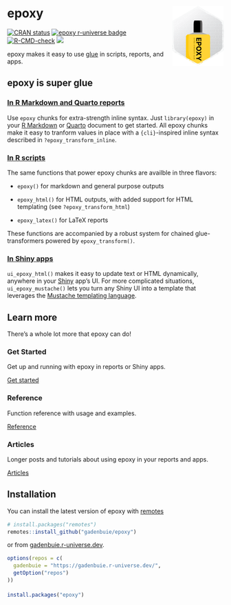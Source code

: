 
<!-- pkgdown/index.md is generated from pkgdown/index.Rmd. Please edit that file -->

# epoxy <a href='https://pkg.garrickadenbuie.com/epoxy/'><img src='man/figures/logo.png' align="right" height="139" /></a>

<!-- badges: start -->

<a href="https://CRAN.R-project.org/package=epoxy"><img src="https://www.r-pkg.org/badges/version/epoxy" alt="CRAN status" /></a>
<a href="https://gadenbuie.r-universe.dev"><img src="https://gadenbuie.r-universe.dev/badges/epoxy" alt="epoxy r-universe badge" /></a>
<a href="https://github.com/gadenbuie/epoxy/actions"><img src="https://github.com/gadenbuie/epoxy/workflows/R-CMD-check/badge.svg" alt="R-CMD-check" /></a>
<a href="https://github.com/gadenbuie/epoxy/blob/main/LICENSE.md" alt="MIT Licensed."><img src="https://img.shields.io/badge/License-MIT-blue.svg" /></a>
<!-- badges: end -->

<div class="lead">

epoxy makes it easy to use [glue](https://glue.tidyverse.org) in
scripts, reports, and apps.

</div>

## epoxy is super glue

### [In R Markdown and Quarto reports](articles/epoxy-report.html)

Use `epoxy` chunks for extra-strength inline syntax. Just
`library(epoxy)` in your [R Markdown](https://rmarkdown.rstudio.com) or
[Quarto](https://quarto.org) document to get started. All epoxy chunks
make it easy to tranform values in place with a `{cli}`-inspired inline
syntax described in `?epoxy_transform_inline`.

### [In R scripts](articles/epoxy-script.html)

The same functions that power epoxy chunks are availble in three
flavors:

- `epoxy()` for markdown and general purpose outputs

- `epoxy_html()` for HTML outputs, with added support for HTML
  templating (see `?epoxy_transform_html`)

- `epoxy_latex()` for LaTeX reports

These functions are accompanied by a robust system for chained
glue-transformers powered by `epoxy_transform()`.

### [In Shiny apps](articles/epoxy-shiny.html)

`ui_epoxy_html()` makes it easy to update text or HTML dynamically,
anywhere in your [Shiny](https://shiny.posit.co/) app’s UI. For more
complicated situations, `ui_epoxy_mustache()` lets you turn any Shiny UI
into a template that leverages the [Mustache templating
language](https://mustache.github.io).

## Learn more

There’s a whole lot more that epoxy can do!

<div class="container">
<div class="row d-grid" style="grid-template-columns: repeat(auto-fill, minmax(325px, 1fr)); gap: 1em;">
<!-- card -->
<div class="col p-0">
<div class="card card-as-link">
<div class="card-body">
<h3 class="card-title mt-0 mb-3">Get Started</h3>
<p class="card-text">Get up and running with epoxy in reports or Shiny apps.</p>
<a href="articles/epoxy.html" class="card-primary-link btn btn-link text-decoration-none float-end">Get started</a>
</div>
</div>
</div>
<!-- card -->
<div class="col p-0">
<div class="card card-as-link">
<div class="card-body">
<h3 class="card-title mt-0 mb-3">Reference</h3>
<p class="card-text">Function reference with usage and examples.</p>
<a href="reference/index.html" class="card-primary-link btn btn-link text-decoration-none float-end">Reference</a>
</div>
</div>
</div>
<!-- card -->
<div class="col p-0">
<div class="card card-as-link">
<div class="card-body">
<h3 class="card-title mt-0 mb-4">Articles</h3>
<p class="card-text">Longer posts and tutorials about using epoxy in your reports and apps.</p>
<a href="articles/" class="card-primary-link btn btn-link text-decoration-none float-end">Articles</a>
</div>
</div>
</div>
</div>
</div>

## Installation

You can install the latest version of epoxy with
[remotes](https://remotes.r-lib.org)

``` r
# install.packages("remotes")
remotes::install_github("gadenbuie/epoxy")
```

or from [gadenbuie.r-universe.dev](https://gadenbuie.r-universe.dev).

``` r
options(repos = c(
  gadenbuie = "https://gadenbuie.r-universe.dev/",
  getOption("repos")
))

install.packages("epoxy")
```
